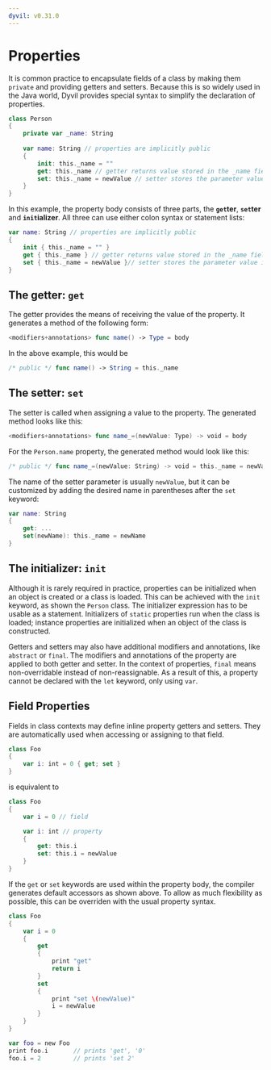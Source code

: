 ```yaml
---
dyvil: v0.31.0
---
```


# Properties

It is common practice to encapsulate fields of a class by making them `private` and providing getters and setters. Because this is so widely used in the Java world, Dyvil provides special syntax to simplify the declaration of properties.

```swift
class Person
{
    private var _name: String
    
    var name: String // properties are implicitly public
    {
        init: this._name = ""
        get: this._name // getter returns value stored in the _name field
        set: this._name = newValue // setter stores the parameter value in the _name field
    }
}
```

In this example, the property body consists of three parts, the **`get`ter**, **`set`ter** and **`init`ializer**. All three can use either colon syntax or statement lists:

```swift
var name: String // properties are implicitly public
{
    init { this._name = "" }
    get { this._name } // getter returns value stored in the _name field
    set { this._name = newValue }// setter stores the parameter value in the _name field
}
```

## The getter: `get`

The getter provides the means of receiving the value of the property. It generates a method of the following form:

```swift
<modifiers+annotations> func name() -> Type = body
```

In the above example, this would be

```swift
/* public */ func name() -> String = this._name
```

## The setter: `set`

The setter is called when assigning a value to the property. The generated method looks like this:

```swift
<modifiers+annotations> func name_=(newValue: Type) -> void = body
```

For the `Person.name` property, the generated method would look like this:

```swift
/* public */ func name_=(newValue: String) -> void = this._name = newValue
```

The name of the setter parameter is usually `newValue`, but it can be customized by adding the desired name in parentheses after the `set` keyword:

```swift
var name: String
{
    get: ...
    set(newName): this._name = newName
}
```

## The initializer: `init`

Although it is rarely required in practice, properties can be initialized when an object is created or a class is loaded. This can be achieved with the `init` keyword, as shown the `Person` class. The initializer expression has to be usable as a statement. Initializers of `static` properties run when the class is loaded; instance properties are initialized when an object of the class is constructed.

Getters and setters may also have additional modifiers and annotations, like `abstract` or `final`. The modifiers and annotations of the property are applied to both getter and setter. In the context of properties, `final` means non-overridable instead of non-reassignable. As a result of this, a property cannot be declared with the `let` keyword, only using `var`.

## Field Properties

Fields in class contexts may define inline property getters and setters. They are automatically used when accessing or assigning to that field.

```swift
class Foo
{
    var i: int = 0 { get; set }
}
```

is equivalent to

```swift
class Foo
{
    var i = 0 // field

    var i: int // property
    {
        get: this.i
        set: this.i = newValue
    }
}
```

If the `get` or `set` keywords are used within the property body, the compiler generates default accessors as shown above. To allow as much flexibility as possible, this can be overriden with the usual property syntax.

```swift
class Foo
{
    var i = 0
    {
        get
        {
            print "get"
            return i
        }
        set
        {
            print "set \(newValue)"
            i = newValue
        }
    }
}

var foo = new Foo
print foo.i       // prints 'get', '0'
foo.i = 2         // prints 'set 2'
```



